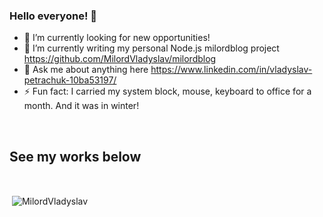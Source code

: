 ### Hello everyone! 👋

- 🔭 I’m currently looking for new opportunities!
- 🌱 I’m currently writing my personal Node.js milordblog project https://github.com/MilordVladyslav/milordblog
- 💬 Ask me about anything here https://www.linkedin.com/in/vladyslav-petrachuk-10ba53197/
- ⚡ Fun fact: I carried my system block, mouse, keyboard to office for a month. And it was in winter!

<br />

## See my works below

<br />

<p>&nbsp;<img align="center" src="https://github-readme-stats.vercel.app/api?username=MilordVladyslav&show_icons=true" alt="MilordVladyslav" /></p>

